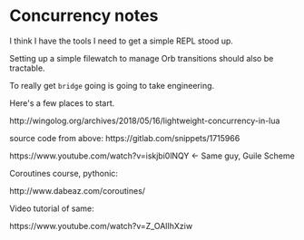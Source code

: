 # Concurrency notes


I think I have the tools I need to get a simple REPL stood up\.

Setting up a simple filewatch to manage Orb transitions should also be
tractable\.

To really get `bridge` going is going to take engineering\.

Here's a few places to start\.

http://wingolog\.org/archives/2018/05/16/lightweight\-concurrency\-in\-lua

source code from above:
https://gitlab\.com/snippets/1715966

https://www\.youtube\.com/watch?v=iskjbi0lNQY <\- Same guy, Guile Scheme

Coroutines course, pythonic:

http://www\.dabeaz\.com/coroutines/

Video tutorial of same:

https://www\.youtube\.com/watch?v=Z\_OAlIhXziw

